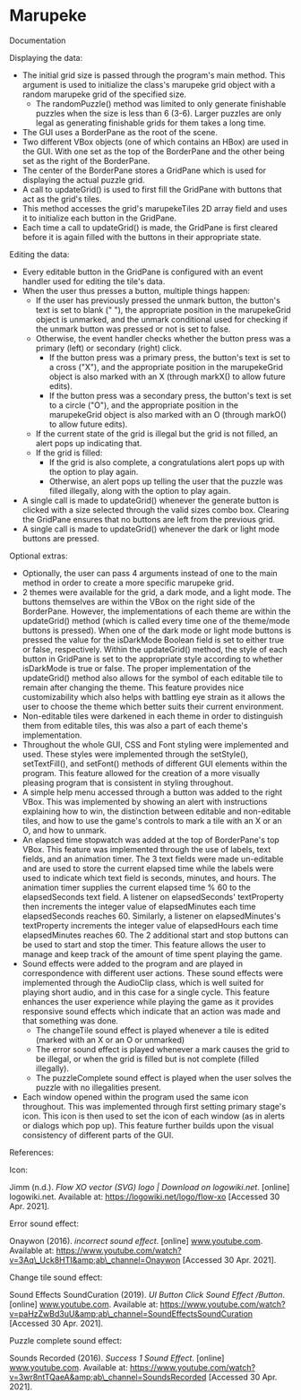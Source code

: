 # Marupeke

Documentation

Displaying the data:

- The initial grid size is passed through the program&#39;s main method. This argument is used to initialize the class&#39;s marupeke grid object with a random marupeke grid of the specified size.
  - The randomPuzzle() method was limited to only generate finishable puzzles when the size is less than 6 (3-6). Larger puzzles are only legal as generating finishable grids for them takes a long time.
- The GUI uses a BorderPane as the root of the scene.
- Two different VBox objects (one of which contains an HBox) are used in the GUI. With one set as the top of the BorderPane and the other being set as the right of the BorderPane.
- The center of the BorderPane stores a GridPane which is used for displaying the actual puzzle grid.
- A call to updateGrid() is used to first fill the GridPane with buttons that act as the grid&#39;s tiles.
- This method accesses the grid&#39;s marupekeTiles 2D array field and uses it to initialize each button in the GridPane.
- Each time a call to updateGrid() is made, the GridPane is first cleared before it is again filled with the buttons in their appropriate state.

Editing the data:

- Every editable button in the GridPane is configured with an event handler used for editing the tile&#39;s data.
- When the user thus presses a button, multiple things happen:
  - If the user has previously pressed the unmark button, the button&#39;s text is set to blank (&quot; &quot;), the appropriate position in the marupekeGrid object is unmarked, and the unmark conditional used for checking if the unmark button was pressed or not is set to false.
  - Otherwise, the event handler checks whether the button press was a primary (left) or secondary (right) click.
    - If the button press was a primary press, the button&#39;s text is set to a cross (&quot;X&quot;), and the appropriate position in the marupekeGrid object is also marked with an X (through markX() to allow future edits).
    - If the button press was a secondary press, the button&#39;s text is set to a circle (&quot;O&quot;), and the appropriate position in the marupekeGrid object is also marked with an O (through markO() to allow future edits).
  - If the current state of the grid is illegal but the grid is not filled, an alert pops up indicating that.
  - If the grid is filled:
    - If the grid is also complete, a congratulations alert pops up with the option to play again.
    - Otherwise, an alert pops up telling the user that the puzzle was filled illegally, along with the option to play again.
- A single call is made to updateGrid() whenever the generate button is clicked with a size selected through the valid sizes combo box. Clearing the GridPane ensures that no buttons are left from the previous grid.
- A single call is made to updateGrid() whenever the dark or light mode buttons are pressed.

Optional extras:

- Optionally, the user can pass 4 arguments instead of one to the main method in order to create a more specific marupeke grid.
- 2 themes were available for the grid, a dark mode, and a light mode. The buttons themselves are within the VBox on the right side of the BorderPane. However, the implementations of each theme are within the updateGrid() method (which is called every time one of the theme/mode buttons is pressed). When one of the dark mode or light mode buttons is pressed the value for the isDarkMode Boolean field is set to either true or false, respectively. Within the updateGrid() method, the style of each button in GridPane is set to the appropriate style according to whether isDarkMode is true or false. The proper implementation of the updateGrid() method also allows for the symbol of each editable tile to remain after changing the theme. This feature provides nice customizability which also helps with battling eye strain as it allows the user to choose the theme which better suits their current environment.
- Non-editable tiles were darkened in each theme in order to distinguish them from editable tiles, this was also a part of each theme&#39;s implementation.
- Throughout the whole GUI, CSS and Font styling were implemented and used. These styles were implemented through the setStyle(), setTextFill(), and setFont() methods of different GUI elements within the program. This feature allowed for the creation of a more visually pleasing program that is consistent in styling throughout.
- A simple help menu accessed through a button was added to the right VBox. This was implemented by showing an alert with instructions explaining how to win, the distinction between editable and non-editable tiles, and how to use the game&#39;s controls to mark a tile with an X or an O, and how to unmark.
- An elapsed time stopwatch was added at the top of BorderPane&#39;s top VBox. This feature was implemented through the use of labels, text fields, and an animation timer. The 3 text fields were made un-editable and are used to store the current elapsed time while the labels were used to indicate which text field is seconds, minutes, and hours. The animation timer supplies the current elapsed time % 60 to the elapsedSeconds text field. A listener on elapsedSeconds&#39; textProperty then increments the integer value of elapsedMinutes each time elapsedSeconds reaches 60. Similarly, a listener on elapsedMinutes&#39;s textProperty increments the integer value of elapsedHours each time elapsedMinutes reaches 60. The 2 additional start and stop buttons can be used to start and stop the timer. This feature allows the user to manage and keep track of the amount of time spent playing the game.
- Sound effects were added to the program and are played in correspondence with different user actions. These sound effects were implemented through the AudioClip class, which is well suited for playing short audio, and in this case for a single cycle. This feature enhances the user experience while playing the game as it provides responsive sound effects which indicate that an action was made and that something was done.
  - The changeTile sound effect is played whenever a tile is edited (marked with an X or an O or unmarked)
  - The error sound effect is played whenever a mark causes the grid to be illegal, or when the grid is filled but is not complete (filled illegally).
  - The puzzleComplete sound effect is played when the user solves the puzzle with no illegalities present.
- Each window opened within the program used the same icon throughout. This was implemented through first setting primary stage&#39;s icon. This icon is then used to set the icon of each window (as in alerts or dialogs which pop up). This feature further builds upon the visual consistency of different parts of the GUI.

References:

Icon:

Jimm (n.d.). _Flow XO vector (SVG) logo | Download on logowiki.net_. [online] logowiki.net. Available at: https://logowiki.net/logo/flow-xo [Accessed 30 Apr. 2021].

Error sound effect:

Onaywon (2016). _incorrect sound effect_. [online] www.youtube.com. Available at: https://www.youtube.com/watch?v=3Aq\_Uck8HTI&amp;ab\_channel=Onaywon [Accessed 30 Apr. 2021].

Change tile sound effect:

Sound Effects SoundCuration (2019). _UI Button Click Sound Effect /Button_. [online] www.youtube.com. Available at: https://www.youtube.com/watch?v=paHzZwBd3uU&amp;ab\_channel=SoundEffectsSoundCuration [Accessed 30 Apr. 2021].

Puzzle complete sound effect:

Sounds Recorded (2016). _Success 1 Sound Effect_. [online] www.youtube.com. Available at: https://www.youtube.com/watch?v=3wr8ntTQaeA&amp;ab\_channel=SoundsRecorded [Accessed 30 Apr. 2021].
